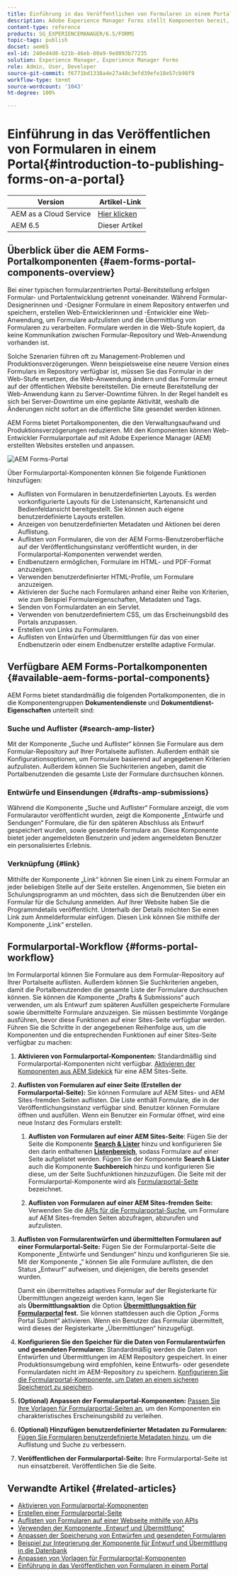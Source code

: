 ```yaml
---
title: Einführung in das Veröffentlichen von Formularen in einem Portal
description: Adobe Experience Manager Forms stellt Komponenten bereit, mit denen Sie Ihr Formularportal erstellen können. In diesem Artikel werden die verfügbaren Formularportal-Komponenten vorgestellt.
content-type: reference
products: SG_EXPERIENCEMANAGER/6.5/FORMS
topic-tags: publish
docset: aem65
exl-id: 240ed4d8-b21b-46eb-80a9-9e8093b77235
solution: Experience Manager, Experience Manager Forms
role: Admin, User, Developer
source-git-commit: f6771bd1338a4e27a48c3efd39efe18e57cb98f9
workflow-type: tm+mt
source-wordcount: '1043'
ht-degree: 100%

---
```


# Einführung in das Veröffentlichen von Formularen in einem Portal{#introduction-to-publishing-forms-on-a-portal}

| Version | Artikel-Link |
| -------- | ---------------------------- |
| AEM as a Cloud Service | [Hier klicken](https://experienceleague.adobe.com/docs/experience-manager-cloud-service/content/forms/adaptive-forms-authoring/authoring-adaptive-forms-foundation-components/configure-forms-portal.html?lang=de) |
| AEM 6.5 | Dieser Artikel |


## Überblick über die AEM Forms-Portalkomponenten {#aem-forms-portal-components-overview}

Bei einer typischen formularzentrierten Portal-Bereitstellung erfolgen Formular- und Portalentwicklung getrennt voneinander. Während Formular-Designerinnen und -Designer Formulare in einem Repository entwerfen und speichern, erstellen Web-Entwicklerinnen und -Entwickler eine Web-Anwendung, um Formulare aufzulisten und die Übermittlung von Formularen zu verarbeiten. Formulare werden in die Web-Stufe kopiert, da keine Kommunikation zwischen Formular-Repository und Web-Anwendung vorhanden ist.

Solche Szenarien führen oft zu Management-Problemen und Produktionsverzögerungen. Wenn beispielsweise eine neuere Version eines Formulars im Repository verfügbar ist, müssen Sie das Formular in der Web-Stufe ersetzen, die Web-Anwendung ändern und das Formular erneut auf der öffentlichen Website bereitstellen. Die erneute Bereitstellung der Web-Anwendung kann zu Server-Downtime führen. In der Regel handelt es sich bei Server-Downtime um eine geplante Aktivität, weshalb die Änderungen nicht sofort an die öffentliche Site gesendet werden können.

AEM Forms bietet Portalkomponenten, die den Verwaltungsaufwand und Produktionsverzögerungen reduzieren. Mit den Komponenten können Web-Entwickler Formularportale auf mit Adobe Experience Manager (AEM) erstellten Websites erstellen und anpassen. 

![AEM Forms-Portal](assets/aem-forms-portal.png)

Über Formularportal-Komponenten können Sie folgende Funktionen hinzufügen:

* Auflisten von Formularen in benutzerdefinierten Layouts. Es werden vorkonfigurierte Layouts für die Listenansicht, Kartenansicht und Bedienfeldansicht bereitgestellt. Sie können auch eigene benutzerdefinierte Layouts erstellen.
* Anzeigen von benutzerdefinierten Metadaten und Aktionen bei deren Auflistung.
* Auflisten von Formularen, die von der AEM Forms-Benutzeroberfläche auf der Veröffentlichungsinstanz veröffentlicht wurden, in der Formularportal-Komponenten verwendet werden.
* Endbenutzern ermöglichen, Formulare im HTML- und PDF-Format anzuzeigen.
* Verwenden benutzerdefinierter HTML-Profile, um Formulare anzuzeigen.
* Aktivieren der Suche nach Formularen anhand einer Reihe von Kriterien, wie zum Beispiel Formulareigenschaften, Metadaten und Tags.
* Senden von Formulardaten an ein Servlet.
* Verwenden von benutzerdefiniertem CSS, um das Erscheinungsbild des Portals anzupassen.
* Erstellen von Links zu Formularen.
* Auflisten von Entwürfen und Übermittlungen für das von einer Endbenutzerin oder einem Endbenutzer erstellte adaptive Formular.

## Verfügbare AEM Forms-Portalkomponenten {#available-aem-forms-portal-components}

AEM Forms bietet standardmäßig die folgenden Portalkomponenten, die in die Komponentengruppen **Dokumentendienste** und **Dokumentdienst-Eigenschaften** unterteilt sind:

### Suche und Auflister {#search-amp-lister}

Mit der Komponente „Suche und Auflister“ können Sie Formulare aus dem Formular-Repository auf Ihrer Portalseite auflisten. Außerdem enthält sie Konfigurationsoptionen, um Formulare basierend auf angegebenen Kriterien aufzulisten. Außerdem können Sie Suchkriterien angeben, damit die Portalbenutzenden die gesamte Liste der Formulare durchsuchen können.

### Entwürfe und Einsendungen {#drafts-amp-submissions}

Während die Komponente „Suche und Auflister“ Formulare anzeigt, die vom Formularautor veröffentlicht wurden, zeigt die Komponente „Entwürfe und Sendungen“ Formulare, die für den späteren Abschluss als Entwurf gespeichert wurden, sowie gesendete Formulare an. Diese Komponente bietet jeder angemeldeten Benutzerin und jedem angemeldeten Benutzer ein personalisiertes Erlebnis.

### Verknüpfung {#link}

Mithilfe der Komponente „Link“ können Sie einen Link zu einem Formular an jeder beliebigen Stelle auf der Seite erstellen. Angenommen, Sie bieten ein Schulungsprogramm an und möchten, dass sich die Benutzenden über ein Formular für die Schulung anmelden. Auf Ihrer Website haben Sie die Programmdetails veröffentlicht. Unterhalb der Details möchten Sie einen Link zum Anmeldeformular einfügen. Diesen Link können Sie mithilfe der Komponente „Link“ erstellen.

## Formularportal-Workflow {#forms-portal-workflow}

Im Formularportal können Sie Formulare aus dem Formular-Repository auf Ihrer Portalseite auflisten. Außerdem können Sie Suchkriterien angeben, damit die Portalbenutzenden die gesamte Liste der Formulare durchsuchen können. Sie können die Komponente „Drafts &amp; Submissions“ auch verwenden, um als Entwurf zum späteren Ausfüllen gespeicherte Formulare sowie übermittelte Formulare anzuzeigen. Sie müssen bestimmte Vorgänge ausführen, bevor diese Funktionen auf einer Sites-Seite verfügbar werden. Führen Sie die Schritte in der angegebenen Reihenfolge aus, um die Komponenten und die entsprechenden Funktionen auf einer Sites-Seite verfügbar zu machen:

1. **Aktivieren von Formularportal-Komponenten:** Standardmäßig sind Formularportal-Komponenten nicht verfügbar. [Aktivieren der Komponenten aus AEM Sidekick](/help/forms/using/enabling-forms-portal-components.md) für eine AEM Sites-Seite.
1. **Auflisten von Formularen auf einer Seite (Erstellen der Formularportal-Seite):** Sie können Formulare auf AEM Sites- und AEM Sites-fremden Seiten auflisten. Die Liste enthält Formulare, die in der Veröffentlichungsinstanz verfügbar sind. Benutzer können Formulare öffnen und ausfüllen. Wenn ein Benutzer ein Formular öffnet, wird eine neue Instanz des Formulars erstellt:

   1. **Auflisten von Formularen auf einer AEM Sites-Seite**: Fügen Sie der Seite die Komponente **[Search &amp; Lister](../../forms/using/creating-form-portal-page.md)** hinzu und konfigurieren Sie den darin enthaltenen **[Listenbereich](../../forms/using/creating-form-portal-page.md#p-list-pane-p)**, sodass Formulare auf einer Seite aufgelistet werden. Fügen Sie der Komponente **Search &amp; Lister** auch die Komponente **Suchbereich** hinzu und konfigurieren Sie diese, um der Seite Suchfunktionen hinzuzufügen. Die Seite mit der Formularportal-Komponente wird als [Formularportal-Seite](../../forms/using/creating-form-portal-page.md) bezeichnet.

   1. **Auflisten von Formularen auf einer AEM Sites-fremden Seite:** Verwenden Sie die [APIs für die Formularportal-Suche](/help/forms/using/listing-forms-webpage-using-apis.md), um Formulare auf AEM Sites-fremden Seiten abzufragen, abzurufen und aufzulisten.

1. **Auflisten von Formularentwürfen und übermittelten Formularen auf einer Formularportal-Seite:** Fügen Sie der Formularportal-Seite die Komponente „Entwürfe und Sendungen“ hinzu und konfigurieren Sie sie. Mit der Komponente „“ können Sie alle Formulare auflisten, die den Status „Entwurf“ aufweisen, und diejenigen, die bereits gesendet wurden.

   Damit ein übermitteltes adaptives Formular auf der Registerkarte für Übermittlungen angezeigt werden kann, legen Sie als **Übermittlungsaktion** die Option **[Übermittlungsaktion für Formularportal](configuring-submit-actions.md) fest.** Sie können stattdessen auch die Option „Forms Portal Submit“ aktivieren. Wenn ein Benutzer das Formular übermittelt, wird dieses der Registerkarte „Übermittlungen“ hinzugefügt.

1. **Konfigurieren Sie den Speicher für die Daten von Formularentwürfen und gesendeten Formularen:** Standardmäßig werden die Daten von Entwürfen und Übermittlungen im AEM Repository gespeichert. In einer Produktionsumgebung wird empfohlen, keine Entwurfs- oder gesendete Formulardaten nicht im AEM-Repository zu speichern. [Konfigurieren Sie die Formularportal-Komponente, um Daten an einem sicheren Speicherort zu speichern](../../forms/using/draft-submission-component.md#customizing-the-storage).
1. **(Optional) Anpassen der Formularportal-Komponenten:** [Passen Sie Ihre Vorlagen für Formularportal-Seiten an](../../forms/using/customizing-templates-forms-portal-components.md), um den Komponenten ein charakteristisches Erscheinungsbild zu verleihen.
1. **(Optional) Hinzufügen benutzerdefinierter Metadaten zu Formularen:** [Fügen Sie Formularen benutzerdefinierte Metadaten hinzu](../../forms/using/customizing-templates-forms-portal-components.md), um die Auflistung und Suche zu verbessern.
1. **Veröffentlichen der Formularportal-Seite:** Ihre Formularportal-Seite ist nun einsatzbereit. Veröffentlichen Sie die Seite.

## Verwandte Artikel {#related-articles}

* [Aktivieren von Formularportal-Komponenten](/help/forms/using/enabling-forms-portal-components.md)
* [Erstellen einer Formularportal-Seite](../../forms/using/creating-form-portal-page.md)
* [Auflisten von Formularen auf einer Webseite mithilfe von APIs](/help/forms/using/listing-forms-webpage-using-apis.md)
* [Verwenden der Komponente „Entwurf und Übermittlung“](../../forms/using/draft-submission-component.md)
* [Anpassen der Speicherung von Entwürfen und gesendeten Formularen](../../forms/using/draft-submission-component.md#customizing-the-storage)
* [Beispiel zur Integrierung der Komponente für Entwurf und Übermittlung in die Datenbank](integrate-draft-submission-database.md)
* [Anpassen von Vorlagen für Formularportal-Komponenten](../../forms/using/customizing-templates-forms-portal-components.md)
* [Einführung in das Veröffentlichen von Formularen in einem Portal](../../forms/using/introduction-publishing-forms.md)
